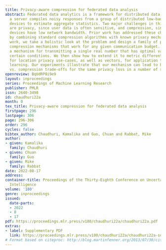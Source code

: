 ```yaml
---
title: Privacy-aware compression for federated data analysis
abstract: Federated data analytics is a framework for distributed data analysis where
  a server compiles noisy responses from a group of distributed low-bandwidth user
  devices to estimate aggregate statistics. Two major challenges in this framework
  are privacy, since user data is often sensitive, and compression, since the user
  devices have low network bandwidth. Prior work has addressed these challenges separately
  by combining standard compression algorithms with known privacy mechanisms. In this
  work, we take a holistic look at the problem and design a family of privacy-aware
  compression mechanisms that work for any given communication budget. We first propose
  a mechanism for transmitting a single real number that has optimal variance under
  certain conditions. We then show how to extend it to metric differential privacy
  for location privacy use-cases, as well as vectors, for application to federated
  learning. Our experiments illustrate that our mechanism can lead to better utility
  vs. compression trade-offs for the same privacy loss in a number of settings.
openreview: BqUdRP8i9e9
layout: inproceedings
series: Proceedings of Machine Learning Research
publisher: PMLR
issn: 2640-3498
id: chaudhuri22a
month: 0
tex_title: Privacy-aware compression for federated data analysis
firstpage: 296
lastpage: 306
page: 296-306
order: 296
cycles: false
bibtex_author: Chaudhuri, Kamalika and Guo, Chuan and Rabbat, Mike
author:
- given: Kamalika
  family: Chaudhuri
- given: Chuan
  family: Guo
- given: Mike
  family: Rabbat
date: 2022-08-17
address:
container-title: Proceedings of the Thirty-Eighth Conference on Uncertainty in Artificial
  Intelligence
volume: '180'
genre: inproceedings
issued:
  date-parts:
  - 2022
  - 8
  - 17
pdf: https://proceedings.mlr.press/v180/chaudhuri22a/chaudhuri22a.pdf
extras:
- label: Supplementary PDF
  link: https://proceedings.mlr.press/v180/chaudhuri22a/chaudhuri22a-supp.pdf
# Format based on citeproc: http://blog.martinfenner.org/2013/07/30/citeproc-yaml-for-bibliographies/
---
```

